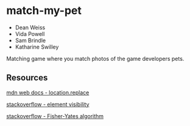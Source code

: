 # match-my-pet

* Dean Weiss
* Vida Powell
* Sam Brindle
* Katharine Swilley

Matching game where you match photos of the game developers pets.

## Resources

[mdn web docs - location.replace](https://developer.mozilla.org/en-US/docs/Web/API/Location/replace)

[stackoverflow - element visibility](https://stackoverflow.com/questions/25209834/trying-to-make-a-div-disappear-with-javascript)

[stackoverflow - Fisher-Yates algorithm](https://stackoverflow.com/questions/2450954/how-to-randomize-shuffle-a-javascript-array)